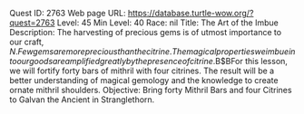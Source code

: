 Quest ID: 2763
Web page URL: https://database.turtle-wow.org/?quest=2763
Level: 45
Min Level: 40
Race: nil
Title: The Art of the Imbue
Description: The harvesting of precious gems is of utmost importance to our craft, $N. Few gems are more precious than the citrine. The magical properties we imbue into our goods are amplified greatly by the presence of citrine.$B$BFor this lesson, we will fortify forty bars of mithril with four citrines. The result will be a better understanding of magical gemology and the knowledge to create ornate mithril shoulders.
Objective: Bring forty Mithril Bars and four Citrines to Galvan the Ancient in Stranglethorn.
